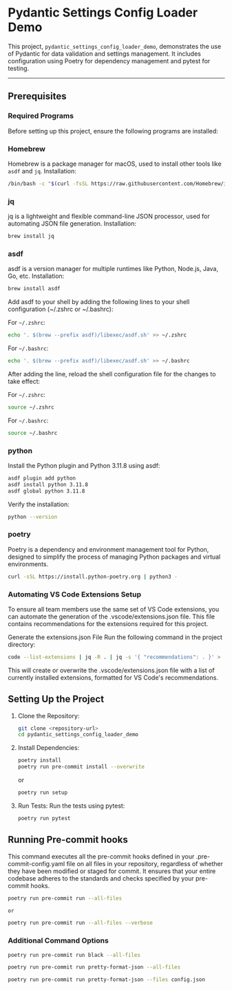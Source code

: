 # Pydantic Settings Config Loader Demo

This project, `pydantic_settings_config_loader_demo`, demonstrates the use of Pydantic for data validation and settings management. It includes configuration using Poetry for dependency management and pytest for testing.

---

## Prerequisites

### Required Programs

Before setting up this project, ensure the following programs are installed:

### Homebrew

Homebrew is a package manager for macOS, used to install other tools like `asdf` and `jq`.
Installation:

```bash
/bin/bash -c "$(curl -fsSL https://raw.githubusercontent.com/Homebrew/install/HEAD/install.sh)"
```

### jq

jq is a lightweight and flexible command-line JSON processor, used for automating JSON file generation.
Installation:

```bash
brew install jq
```

### asdf

asdf is a version manager for multiple runtimes like Python, Node.js, Java, Go, etc.
Installation:

```bash
brew install asdf
```

Add asdf to your shell by adding the following lines to your shell configuration (~/.zshrc or ~/.bashrc):

For `~/.zshrc`:

```bash
echo '. $(brew --prefix asdf)/libexec/asdf.sh' >> ~/.zshrc
```

For `~/.bashrc`:

```bash
echo '. $(brew --prefix asdf)/libexec/asdf.sh' >> ~/.bashrc
```

After adding the line, reload the shell configuration file for the changes to take effect:

For `~/.zshrc`:

```bash
source ~/.zshrc
```

For `~/.bashrc`:

```bash
source ~/.bashrc
```

### python

Install the Python plugin and Python 3.11.8 using asdf:

```bash
asdf plugin add python
asdf install python 3.11.8
asdf global python 3.11.8
```

Verify the installation:

```bash
python --version
```

### poetry

Poetry is a dependency and environment management tool for Python, designed to simplify the process of managing Python packages and virtual environments.

```bash
curl -sSL https://install.python-poetry.org | python3 -
```

### Automating VS Code Extensions Setup

To ensure all team members use the same set of VS Code extensions, you can automate the generation of the .vscode/extensions.json file. This file contains recommendations for the extensions required for this project.

Generate the extensions.json File
Run the following command in the project directory:

```bash
code --list-extensions | jq -R . | jq -s '{ "recommendations": . }' > .vscode/extensions.json
```

This will create or overwrite the .vscode/extensions.json file with a list of currently installed extensions, formatted for VS Code's recommendations.

## Setting Up the Project

1. Clone the Repository:

   ```bash
   git clone <repository-url>
   cd pydantic_settings_config_loader_demo
   ```

1. Install Dependencies:

   ```bash
   poetry install
   poetry run pre-commit install --overwrite
   ```

   or

   ```bash
   poetry run setup
   ```

1. Run Tests: Run the tests using pytest:

   ```bash
   poetry run pytest
   ```

## Running Pre-commit hooks

This command executes all the pre-commit hooks defined in your .pre-commit-config.yaml file on all files in your repository, regardless of whether they have been modified or staged for commit. It ensures that your entire codebase adheres to the standards and checks specified by your pre-commit hooks.

```bash
poetry run pre-commit run --all-files

or

poetry run pre-commit run --all-files --verbose
```

### Additional Command Options

```bash
poetry run pre-commit run black --all-files

poetry run pre-commit run pretty-format-json --all-files

poetry run pre-commit run pretty-format-json --files config.json
```
